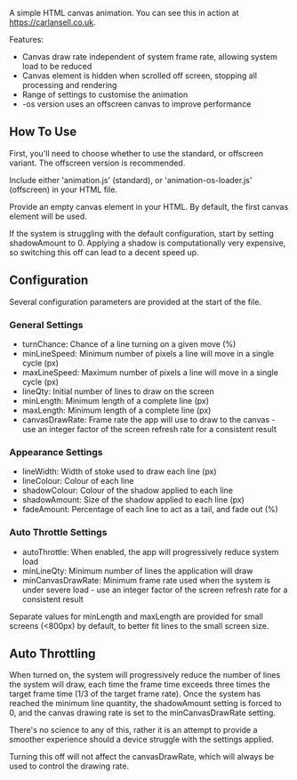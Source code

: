 A simple HTML canvas animation. You can see this in action at https://carlansell.co.uk.

Features:
* Canvas draw rate independent of system frame rate, allowing system load to be reduced
* Canvas element is hidden when scrolled off screen, stopping all processing and rendering
* Range of settings to customise the animation
* -os version uses an offscreen canvas to improve performance

## How To Use
First, you'll need to choose whether to use the standard, or offscreen variant. The offscreen version is recommended.

Include either 'animation.js' (standard), or 'animation-os-loader.js' (offscreen) in your HTML file.

Provide an empty canvas element in your HTML. By default, the first canvas element will be used.

If the system is struggling with the default configuration, start by setting shadowAmount to 0. Applying a shadow is computationally very expensive, so switching this off can lead to a decent speed up.

## Configuration
Several configuration parameters are provided at the start of the file.

### General Settings
* turnChance: Chance of a line turning on a given move (%)
* minLineSpeed: Minimum number of pixels a line will move in a single cycle (px)
* maxLineSpeed: Maximum number of pixels a line will move in a single cycle (px)
* lineQty: Initial number of lines to draw on the screen
* minLength: Minimum length of a complete line (px)
* maxLength: Minimum length of a complete line (px)
* canvasDrawRate: Frame rate the app will use to draw to the canvas - use an integer factor of the screen refresh rate for a consistent result

### Appearance Settings
* lineWidth: Width of stoke used to draw each line (px)
* lineColour: Colour of each line
* shadowColour: Colour of the shadow applied to each line
* shadowAmount: Size of the shadow applied to each line (px)
* fadeAmount: Percentage of each line to act as a tail, and fade out (%)

### Auto Throttle Settings
* autoThrottle: When enabled, the app will progressively reduce system load
* minLineQty: Minimum number of lines the application will draw
* minCanvasDrawRate: Minimum frame rate used when the system is under severe load - use an integer factor of the screen refresh rate for a consistent result

Separate values for minLength and maxLength are provided for small screens (<800px) by default, to better fit lines to the small screen size.

## Auto Throttling
When turned on, the system will progressively reduce the number of lines the system will draw, each time the frame time exceeds three times the target frame time (1/3 of the target frame rate). Once the system has reached the minimum line quantity, the shadowAmount setting is forced to 0, and the canvas drawing rate is set to the minCanvasDrawRate setting.

There's no science to any of this, rather it is an attempt to provide a smoother experience should a device struggle with the settings applied.

Turning this off will not affect the canvasDrawRate, which will always be used to control the drawing rate.